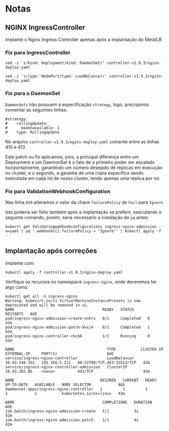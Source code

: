 # Notas

## NGINX IngressController

Implante o Nginx Ingress Controller apenas após a implantação do MetalLB

### Fix para IngressController

`sed -i 's/kind: Deployment/kind: DaemonSet/' controller-v1.9.3/nginx-deploy.yaml`

`sed -i 's/type: NodePort/type: LoadBalancer/' controller-v1.9.3/nginx-deploy.yaml`


### Fix para o DaemonSet
`DaemonSets` não possuem a especificação `strategy`, logo, precisamos comentar as seguintes linhas:

```
#strategy:
#    rollingUpdate:
#      maxUnavailable: 1
#    type: RollingUpdate
```

No arquivo `controller-v1.9.3/nginx-deploy.yaml` comente entre as linhas 410 e 413.

Este patch ou fix aplicamos, pois, a principal diferença entre um Deployment e um DaemonSet é o fato de o primeiro poder ser escalado horizontalmente, garantindo um número desejado de réplicas em execução no cluster, e o segundo, a garantia de uma cópia especifica sendo executada em cada  nó de nosso cluster, tendo apenas uma réplica por nó.

### Fix para ValidationWebhookConfiguration

Nas linha `659` alteramos o valor da chave `failurePolicy` de `Fail` para `Ignore`. 

Isto poderia ser feito também após a implantação se preferir, executando o seguinte comando, porém, seria necessário a instalação do `yq` antes:

```
kubectl get Validatingwebhookconfigurations ingress-nginx-admission -o=yaml | yq '.webhooks[].failurePolicy = "Ignore"' | kubectl apply -f -
```

## Implantação após correções
Implante com:
```
kubectl apply -f controller-v1.9.3/nginx-deploy.yaml
```

Verifique os recursos no namespace `ingress-nginx`, onde deveremos ter algo como:

```
kubectl get all -n ingress-nginx
Warning: kubevirt.io/v1 VirtualMachineInstancePresets is now deprecated and will be removed in v2.
NAME                                       READY   STATUS      RESTARTS   AGE
pod/ingress-nginx-admission-create-nnhrs   0/1     Completed   0          42m
pod/ingress-nginx-admission-patch-9vxj4    0/1     Completed   1          42m
pod/ingress-nginx-controller-cbc66         1/1     Running     0          42m

NAME                                         TYPE           CLUSTER-IP      EXTERNAL-IP     PORT(S)                      AGE
service/ingress-nginx-controller             LoadBalancer   10.43.140.162   192.168.5.211   80:32708/TCP,443:32513/TCP   42m
service/ingress-nginx-controller-admission   ClusterIP      10.43.202.86    <none>          443/TCP                      42m

NAME                                      DESIRED   CURRENT   READY   UP-TO-DATE   AVAILABLE   NODE SELECTOR            AGE
daemonset.apps/ingress-nginx-controller   1         1         1       1            1           kubernetes.io/os=linux   42m

NAME                                       COMPLETIONS   DURATION   AGE
job.batch/ingress-nginx-admission-create   1/1           3s         42m
job.batch/ingress-nginx-admission-patch    1/1           4s         42m
```
